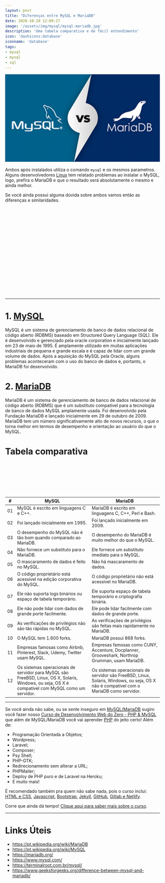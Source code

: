 ```yaml
---
layout: post
title: "Diferenças entre MySQL e MariaDB"
date: 2020-10-20 12:09:27
image: '/assets/img/mysql/mysql-mariadb.jpg'
description: 'Uma tabela comparativa e de fácil entendimento'
icon: 'dashicons:database'
iconname: 'database'
tags:
- mysql
- mysql
- sql
---
```


![Diferenças entre MySQL e MariaDB](/assets/img/mysql/mysql-mariadb.jpg)

Ambos após instalados utiliza o comando `mysql` e os mesmos parametros. Alguns desenvolvedores [Linux](https://terminalroot.com.br/linux/) tem relatado problemas ao instalar o MySQL, logo, prefira o MariaDB e que o resultado será absolutamente o mesmo e ainda melhor.

Se você ainda possui alguma dúvida sobre ambos vamos então as diferenças e similaridades.

<!-- QUADRADO -->
<script async src="//pagead2.googlesyndication.com/pagead/js/adsbygoogle.js"></script>
<ins class="adsbygoogle"
style="display:inline-block;width:336px;height:280px"
data-ad-client="ca-pub-2838251107855362"
data-ad-slot="5351066970"></ins>
<script>
(adsbygoogle = window.adsbygoogle || []).push({});
</script>

---

# 1. [MySQL](https://terminalroot.com.br/mysql/)
MySQL é um sistema de gerenciamento de banco de dados relacional de código aberto (RDBMS) baseado em Structured Query Language (SQL). Ele é desenvolvido e gerenciado pela oracle corporation e inicialmente lançado em 23 de maio de 1995. É amplamente utilizado em muitas aplicações industriais de pequena e grande escala e é capaz de lidar com um grande volume de dados. Após a aquisição do MySQL pela Oracle, alguns problemas aconteceram com o uso do banco de dados e, portanto, o MariaDB foi desenvolvido.

# 2. [MariaDB](https://mariadb.org/)
MariaDB é um sistema de gerenciamento de banco de dados relacional de código aberto (RDBMS) que é um substituto compatível para a tecnologia de banco de dados MySQL amplamente usada. Foi desenvolvido pela Fundação MariaDB e lançado inicialmente em 29 de outubro de 2009. MariaDB tem um número significativamente alto de novos recursos, o que o torna melhor em termos de desempenho e orientação ao usuário do que o MySQL.

# Tabela comparativa

<!-- MINI ANÚNCIO -->
<script async src="//pagead2.googlesyndication.com/pagead/js/adsbygoogle.js"></script>
<!-- Games Root -->
<ins class="adsbygoogle"
style="display:inline-block;width:730px;height:95px"
data-ad-client="ca-pub-2838251107855362"
data-ad-slot="5351066970"></ins>
<script>
(adsbygoogle = window.adsbygoogle || []).push({});
</script>

| # | MySQL | MariaDB | 
| ----- | ----- | ------- | 
| 01 | MySQL é escrito em linguagens C e C++. | MariaDB é escrito em linguagens C, C++, Perl e Bash. | 
| 02 | Foi lançado inicialmente em 1995. | Foi lançado inicialmente em 2009. | 
| 03 | O desempenho do MySQL não é tão bom quando comparado ao MariaDB. | O desempenho do MariaDB é muito melhor do que o MySQL. | 
| 04 | Não fornece um substituto para o MariaDB. | Ele fornece um substituto imediato para o MySQL. | 
| 05 | O mascaramento de dados é feito no MySQL. | Não há mascaramento de dados. | 
| 06 | O código proprietário está acessível na edição corporativa do MySQL. | O código proprietário não está acessível no MariaDB. | 
| 07 | Ele não suporta logs binários ou espaço de tabela temporário. | Ele suporta espaço de tabela temporário e criptografia binária. | 
| 08 | Ele não pode lidar com dados de grande porte facilmente. | Ele pode lidar facilmente com dados de grande porte. | 
| 09 | As verificações de privilégios não são tão rápidas no MySQL. | As verificações de privilégios são feitas mais rapidamente no MariaDB. | 
| 10 | O MySQL tem 1.600 forks. | MariaDB possui 868 forks. | 
| 11 | Empresas famosas como Airbnb, Pinterest, Slack, Udemy, Twitter usam MySQL. | Empresas famosas como CUNY, Accenture, Docplanner, Grooveshark, Northrop Grumman, usam MariaDB. | 
| 12 | Os sistemas operacionais de servidor para MySQL são FreeBSD, Linux, OS X, Solaris, Windows, ou seja, OS X é compatível com MySQL como um servidor. | Os  sistemas operacionais de servidor são FreeBSD, Linux, Solaris, Windows, ou seja, OS X não é compatível com o MariaDB como servidor. | 

---

Se você ainda não sabe, ou se sente inseguro em [MySQL/MariaDB](https://terminalroot.com.br/mysql/) sugiro você fazer nosso [Curso de Desenvolvimento Web do Zero - PHP & MySQL](https://terminalroot.com.br/php/) que além de MySQL/MariaDB você vai aprender [PHP](https://terminalroot.com.br/php/) do jeito certo! Além de:
+ Programação Orientada a Objetos;
+ Wordpress;
+ Laravel;
+ Composer;
+ Psy Shell;
+ PHP-GTK;
+ Redirecionamento sem alterar a URL;
+ PHPMailer;
+ Deploy de PHP puro e de Laravel na Heroku;
+ E muito mais!

É recomendado também pra quem não sabe nada, pois o curso inclui: [HTML e CSS](https://www.youtube.com/watch?v=SGA6nQqYH7A), [Javascript](https://www.youtube.com/watch?v=HI6YZJxoaIQ), [Bootstrap](https://www.youtube.com/watch?v=mRlkt7P2gZI), [Jekyll](https://www.youtube.com/watch?v=7lI5BfHK-kA), [GitHub](https://terminalroot.com.br/git), [Gitlab e Netlify](https://www.youtube.com/watch?v=ahkpilbOtpE).

Corre que ainda dá tempo! [Clique aqui para saber mais sobre o curso](https://terminalroot.com.br/php/).

<!-- RETANGULO LARGO -->
<script async src="https://pagead2.googlesyndication.com/pagead/js/adsbygoogle.js"></script>
<!-- Informat -->
<ins class="adsbygoogle"
style="display:block"
data-ad-client="ca-pub-2838251107855362"
data-ad-slot="2327980059"
data-ad-format="auto"
data-full-width-responsive="true"></ins>
<script>
(adsbygoogle = window.adsbygoogle || []).push({});
</script>

---

# Links Úteis
+ <https://pt.wikipedia.org/wiki/MariaDB>
+ <https://pt.wikipedia.org/wiki/MySQL>
+ <https://mariadb.org/>
+ <https://www.mysql.com/>
+ <https://terminalroot.com.br/mysql/>
+ <https://www.geeksforgeeks.org/difference-between-mysql-and-mariadb/>



